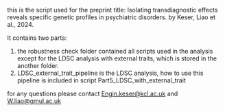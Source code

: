 this is the script used for the preprint title: Isolating transdiagnostic effects reveals specific genetic profiles in psychiatric disorders. by Keser, Liao et al., 2024. 

It contains two parts:
1. the robustness check folder contained all scripts used in the analysis except for the LDSC analysis with external traits, which is stored in the another folder.
2. LDSC_external_trait_pipeline is the LDSC analysis, how to use this pipeline is included in script Part5_LDSC_with_external_trait

for any questions please contact Engin.keser@kcl.ac.uk and W.liao@qmul.ac.uk
